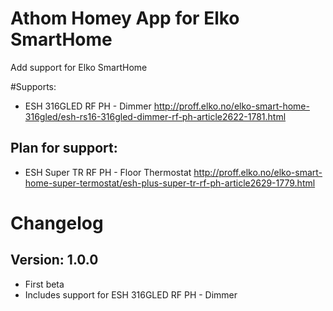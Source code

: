 # Athom Homey App for Elko SmartHome 
Add support for Elko SmartHome

#Supports:
- ESH 316GLED RF PH - Dimmer
  http://proff.elko.no/elko-smart-home-316gled/esh-rs16-316gled-dimmer-rf-ph-article2622-1781.html

## Plan for support:
- ESH Super TR RF PH - Floor Thermostat
  http://proff.elko.no/elko-smart-home-super-termostat/esh-plus-super-tr-rf-ph-article2629-1779.html

# Changelog
## Version: 1.0.0
- First beta
- Includes support for ESH 316GLED RF PH - Dimmer
